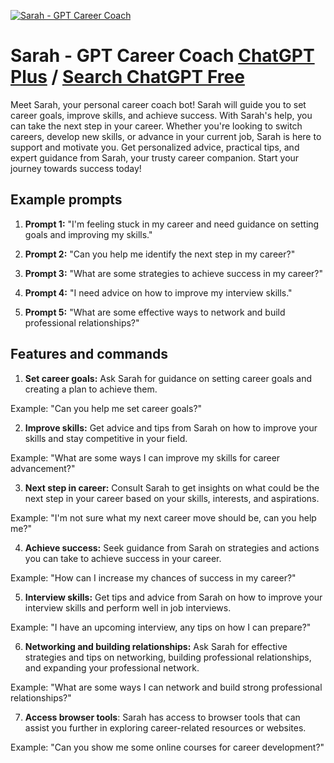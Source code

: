 
[![Sarah - GPT Career Coach](https://files.oaiusercontent.com/file-NOC8gQ2YtZNRjv1YfirNR9w6?se=2123-10-17T03%3A23%3A31Z&sp=r&sv=2021-08-06&sr=b&rscc=max-age%3D31536000%2C%20immutable&rscd=attachment%3B%20filename%3Dc980c941-69a6-42b0-a6b7-e1b2e96d55a3.png&sig=95VGnK%2B9C8OtKWDy4lKYkVpewTKyINB9wG9aFAZMKYY%3D)](https://chat.openai.com/g/g-qxjW3s1ET-sarah-gpt-career-coach)

# Sarah - GPT Career Coach [ChatGPT Plus](https://chat.openai.com/g/g-qxjW3s1ET-sarah-gpt-career-coach) / [Search ChatGPT Free](https://gptcall.net/index.html#/?search=Sarah%20-%20GPT%20Career%20Coach)

Meet Sarah, your personal career coach bot! Sarah will guide you to set career goals, improve skills, and achieve success. With Sarah's help, you can take the next step in your career. Whether you're looking to switch careers, develop new skills, or advance in your current job, Sarah is here to support and motivate you. Get personalized advice, practical tips, and expert guidance from Sarah, your trusty career companion. Start your journey towards success today!

## Example prompts

1. **Prompt 1:** "I'm feeling stuck in my career and need guidance on setting goals and improving my skills."

2. **Prompt 2:** "Can you help me identify the next step in my career?"

3. **Prompt 3:** "What are some strategies to achieve success in my career?"

4. **Prompt 4:** "I need advice on how to improve my interview skills."

5. **Prompt 5:** "What are some effective ways to network and build professional relationships?"

## Features and commands

1. **Set career goals:** Ask Sarah for guidance on setting career goals and creating a plan to achieve them.

Example: "Can you help me set career goals?"

2. **Improve skills:** Get advice and tips from Sarah on how to improve your skills and stay competitive in your field.

Example: "What are some ways I can improve my skills for career advancement?"

3. **Next step in career:** Consult Sarah to get insights on what could be the next step in your career based on your skills, interests, and aspirations.

Example: "I'm not sure what my next career move should be, can you help me?"

4. **Achieve success:** Seek guidance from Sarah on strategies and actions you can take to achieve success in your career.

Example: "How can I increase my chances of success in my career?"

5. **Interview skills:** Get tips and advice from Sarah on how to improve your interview skills and perform well in job interviews.

Example: "I have an upcoming interview, any tips on how I can prepare?"

6. **Networking and building relationships:** Ask Sarah for effective strategies and tips on networking, building professional relationships, and expanding your professional network.

Example: "What are some ways I can network and build strong professional relationships?"

7. **Access browser tools**: Sarah has access to browser tools that can assist you further in exploring career-related resources or websites.

Example: "Can you show me some online courses for career development?"


